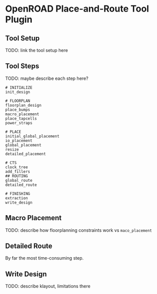 OpenROAD Place-and-Route Tool Plugin
====================================


Tool Setup
----------

TODO: link the tool setup here



Tool Steps
----------

TODO: maybe describe each step here?

    # INITIALIZE
    init_design
    
    # FLOORPLAN
    floorplan_design
    place_bumps
    macro_placement
    place_tapcells 
    power_straps 
   
    # PLACE
    initial_global_placement
    io_placement
    global_placement
    resize
    detailed_placement
    
    # CTS
    clock_tree
    add_fillers 
    ## ROUTING
    global_route
    detailed_route
    
    # FINISHING
    extraction
    write_design



Macro Placement
---------------

TODO: describe how floorplanning constraints work vs ``maco_placement``


Detailed Route
--------------
By far the most time-consuming step.


Write Design
------------
TODO: describe klayout, limitations there

